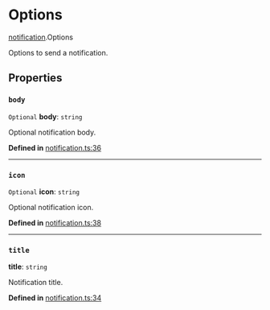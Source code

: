 # Options

[notification](../modules/notification.md).Options

Options to send a notification.

## Properties

### `body`

 `Optional` **body**: `string`

Optional notification body.

**Defined in** [notification.ts:36](https://github.com/tauri-apps/tauri/blob/e29997c5/tooling/api/src/notification.ts#L36)

___

### `icon`

 `Optional` **icon**: `string`

Optional notification icon.

**Defined in** [notification.ts:38](https://github.com/tauri-apps/tauri/blob/e29997c5/tooling/api/src/notification.ts#L38)

___

### `title`

 **title**: `string`

Notification title.

**Defined in** [notification.ts:34](https://github.com/tauri-apps/tauri/blob/e29997c5/tooling/api/src/notification.ts#L34)
